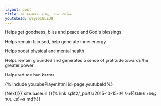 ```yaml
---
layout: post
title: ૐ અનયાય નમહ  ૧૦૮ ટાઈમ્સ
youtubeId: q9y95IGLEJ8
---
```

 
 
Helps get goodness, bliss and peace and God's blessings
 
Helps remain focused, help generate inner energy 
 
Helps boost physical and mental health 
 
Helps remain grounded and generates a sense of gratitude towards the greater power 
 
Helps reduce bad karma
 
 
 
 


{% include youtubePlayer.html id=page.youtubeId %}
 
[Next]({{ site.baseurl }}{% link  split2/_posts/2015-10-15-ૐ અરવિંદાક્ષાય નમહ ૧૦૮ ટાઈમ્સ.md%})
 
